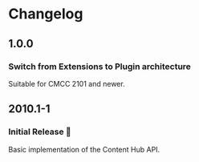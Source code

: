 Changelog
================================================================================

1.0.0
--------------------------------------------------------------------------------

### Switch from Extensions to Plugin architecture

Suitable for CMCC 2101 and newer.

2010.1-1
--------------------------------------------------------------------------------

### Initial Release 🥳

Basic implementation of the Content Hub API.
